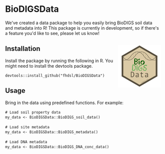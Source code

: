 # BioDIGSData

We've created a data package to help you easily bring BioDIGS soil data and metadata into R! This package is currently in development, so if there's a feature you'd like to see, please let us know!

## Installation <img src="man/hex_logo.png" align="right" height="138" />

Install the package by running the following in R. You might need to install the devtools package.

```
devtools::install_github("fhdsl/BioDIGSData")
```

## Usage

Bring in the data using predefined functions. For example:

```
# Load soil property data
my_data <- BioDIGSData::BioDIGS_soil_data()

# Load site metadata
my_data <- BioDIGSData::BioDIGS_metadata()

# Load DNA metadata
my_data <- BioDIGSData::BioDIGS_DNA_conc_data()
```
